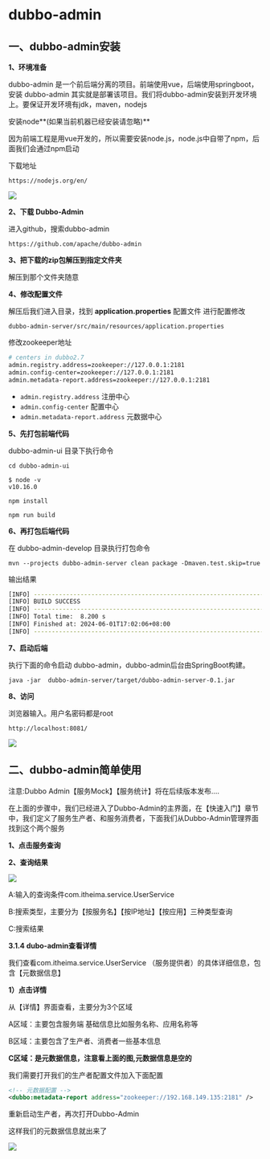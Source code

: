 # dubbo-admin

## 一、dubbo-admin安装

**1、环境准备**

dubbo-admin 是一个前后端分离的项目。前端使用vue，后端使用springboot，安装 dubbo-admin 其实就是部署该项目。我们将dubbo-admin安装到开发环境上。要保证开发环境有jdk，maven，nodejs

安装node**(如果当前机器已经安装请忽略)**

因为前端工程是用vue开发的，所以需要安装node.js，node.js中自带了npm，后面我们会通过npm启动

下载地址

```
https://nodejs.org/en/
```

![](https://cdn.jsdelivr.net/gh/mouday/img/2024/06/01/2iyxg2r.png)



**2、下载 Dubbo-Admin**

进入github，搜索dubbo-admin

```
https://github.com/apache/dubbo-admin
```

**3、把下载的zip包解压到指定文件夹**

解压到那个文件夹随意


**4、修改配置文件**

解压后我们进入目录，找到 **application.properties** 配置文件 进行配置修改

```
dubbo-admin-server/src/main/resources/application.properties
```


修改zookeeper地址

```bash
# centers in dubbo2.7
admin.registry.address=zookeeper://127.0.0.1:2181
admin.config-center=zookeeper://127.0.0.1:2181
admin.metadata-report.address=zookeeper://127.0.0.1:2181
```


- `admin.registry.address` 注册中心
- `admin.config-center` 配置中心
- `admin.metadata-report.address` 元数据中心

**5、先打包前端代码**

dubbo-admin-ui 目录下执行命令

```shell
cd dubbo-admin-ui

$ node -v
v10.16.0

npm install

npm run build
```

**6、再打包后端代码**

在 dubbo-admin-develop 目录执行打包命令

```shell
mvn --projects dubbo-admin-server clean package -Dmaven.test.skip=true
```

输出结果
```bash
[INFO] ------------------------------------------------------------------------
[INFO] BUILD SUCCESS
[INFO] ------------------------------------------------------------------------
[INFO] Total time:  8.200 s
[INFO] Finished at: 2024-06-01T17:02:06+08:00
[INFO] ------------------------------------------------------------------------
```
**7、启动后端**


执行下面的命令启动 dubbo-admin，dubbo-admin后台由SpringBoot构建。

```shell
java -jar  dubbo-admin-server/target/dubbo-admin-server-0.1.jar
```

**8、访问**

浏览器输入。用户名密码都是root

```
http://localhost:8081/
```

![](https://cdn.jsdelivr.net/gh/mouday/img/2024/06/01/27x3ehs.png)

## 二、dubbo-admin简单使用

注意:Dubbo Admin【服务Mock】【服务统计】将在后续版本发布....

在上面的步骤中，我们已经进入了Dubbo-Admin的主界面，在【快速入门】章节中，我们定义了服务生产者、和服务消费者，下面我们从Dubbo-Admin管理界面找到这个两个服务

**1、点击服务查询**


**2、查询结果**

![](https://cdn.jsdelivr.net/gh/mouday/img/2024/06/01/u8uengw.png)

A:输入的查询条件com.itheima.service.UserService

B:搜索类型，主要分为【按服务名】【按IP地址】【按应用】三种类型查询

C:搜索结果

**3.1.4 dubo-admin查看详情**

我们查看com.itheima.service.UserService （服务提供者）的具体详细信息，包含【元数据信息】

**1）点击详情**



从【详情】界面查看，主要分为3个区域

A区域：主要包含服务端 基础信息比如服务名称、应用名称等

B区域：主要包含了生产者、消费者一些基本信息

**C区域：是元数据信息，注意看上面的图,元数据信息是空的**

我们需要打开我们的生产者配置文件加入下面配置

```xml
<!-- 元数据配置 -->
<dubbo:metadata-report address="zookeeper://192.168.149.135:2181" />
```

重新启动生产者，再次打开Dubbo-Admin

这样我们的元数据信息就出来了


![](https://cdn.jsdelivr.net/gh/mouday/img/2024/06/01/bdsj1dr.png)